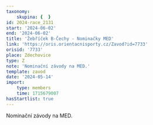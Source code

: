 ```yaml
---
taxonomy:
    skupina: {  }
id: 2024-race_2131
start: '2024-06-02'
end: '2024-06-02'
title: 'Žebříček B-Čechy - Nominačky MED'
link: 'https://oris.orientacnisporty.cz/Zavod?id=7733'
orisid: '7733'
place: Zdechovice
type: Z
note: 'Nominační závody na MED.'
template: zavod
date: '2024-05-14'
import:
    type: members
    time: 1715679007
hasStartlist: true
---
```


Nominační závody na MED.
